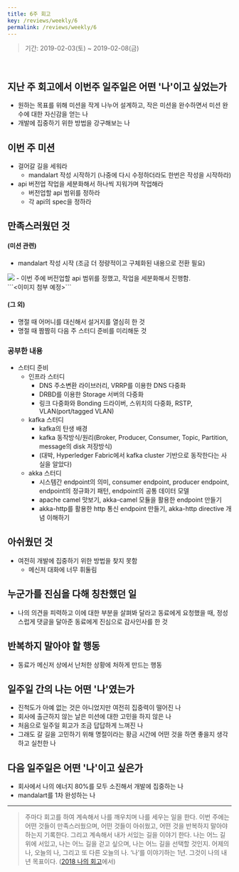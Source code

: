```yaml
---
title: 6주 회고
key: /reviews/weekly/6
permalink: /reviews/weekly/6
---
```


> 기간: 2019-02-03(토) ~ 2019-02-08(금)
<br/>

<!--more-->

## 지난 주 회고에서 이번주 일주일은 어떤 '나'이고 싶었는가
- 원하는 목표를 위해 미션을 작게 나누어 설계하고, 작은 미션을 완수하면서 미션 완수에 대한 자신감을 얻는 나
- 개발에 집중하기 위한 방법을 강구해보는 나

## 이번 주 미션
- 걸어갈 길을 세워라
  - mandalart 작성 시작하기 (나중에 다시 수정하더라도 한번은 작성을 시작하라)
- api 버전업 작업을 세분화해서 하나씩 지워가며 작업해라
  - 버전업할 api 범위를 정하라
  - 각 api의 spec을 정하라

## 만족스러웠던 것
#### (미션 관련)
- mandalart 작성 시작 (조금 더 정량적이고 구체화된 내용으로 전환 필요)<br/>
<img src="https://github.com/ssosso/ssosso.github.io/blob/master/_posts/.images/6%EC%A3%BC-%ED%9A%8C%EA%B3%A0_1.png?raw=true"/>
- 이번 주에 버전업할 api 범위를 정했고, 작업을 세분화해서 진행함.<br/>
```<이미지 첨부 예정>```

#### (그 외)
- 명절 때 어머니를 대신해서 설거지를 열심히 한 것
- 명절 때 짬짬히 다음 주 스터디 준비를 미리해둔 것

### 공부한 내용
- 스터디 준비
  - 인프라 스터디
    - DNS 주소변환 라이브러리, VRRP를 이용한 DNS 다중화
    - DRBD를 이용한 Storage 서버의 다중화
    - 링크 다중화와 Bonding 드라이버, 스위치의 다중화, RSTP, VLAN(port/tagged VLAN)
  - kafka 스터디
    - kafka의 탄생 배경
    - kafka 동작방식/원리(Broker, Producer, Consumer, Topic, Partition, message의 disk 저장방식)
    - (대박, Hyperledger Fabric에서 kafka cluster 기반으로 동작한다는 사실을 알았다)
  - akka 스터디
    - 시스템간 endpoint의 의미, consumer endpoint, producer endpoint, endpoint의 정규화기 패턴, endpoint의 공통 데이터 모델
    - apache camel 맛보기, akka-camel 모듈을 활용한 endpoint 만들기
    - akka-http를 활용한 http 통신 endpoint 만들기, akka-http directive 개념 이해하기

## 아쉬웠던 것
- 여전히 개발에 집중하기 위한 방법을 찾지 못함
  - 메신저 대화에 너무 휘둘림

## 누군가를 진심을 다해 칭찬했던 일
- 나의 의견을 피력하고 이에 대한 부분을 살펴봐 달라고 동료에게 요청했을 때, 정성스럽게 댓글을 달아준 동료에게 진심으로 감사인사를 한 것

## 반복하지 말아야 할 행동
- 동료가 메신저 상에서 난처한 상황에 처하게 만드는 행동

## 일주일 간의 나는 어떤 '나'였는가
- 진척도가 아예 없는 것은 아니었지만 여전히 집중력이 떨어진 나
- 회사에 출근하지 않는 날은 미션에 대한 고민을 하지 않은 나
- 처음으로 일주일 회고가 조금 답답하게 느껴진 나
- 그래도 갈 길을 고민하기 위해 명절이라는 황금 시간에 어떤 것을 하면 좋을지 생각하고 실천한 나

## 다음 일주일은 어떤 '나'이고 싶은가
- 회사에서 나의 에너지 80%를 모두 소진해서 개발에 집중하는 나
- mandalart를 1차 완성하는 나

----

> 주마다 회고를 하여 계속해서 나를 깨우치며 나를 세우는 일을 한다. 이번 주에는 어떤 것들이 만족스러웠으며, 어떤 것들이 아쉬웠고, 어떤 것을 반복하지 말아야 하는지 기록한다. 그리고 계속해서 내가 서있는 길을 이야기 한다. 나는 어느 길 위에 서있고, 나는 어느 길을 걷고 싶으며, 나는 어느 길을 선택할 것인지. 어제의 나, 오늘의 나, 그리고 또 다른 오늘의 나. ‘나’를 이야기하는 1년. 그것이 나의 내년 목표이다. ([2018 나의 회고](https://ssosso.github.io/2018/12/30/2018-%EB%82%98%EC%9D%98-%ED%9A%8C%EA%B3%A0.html)에서)
